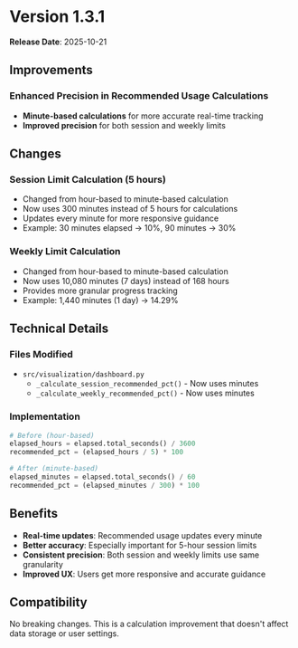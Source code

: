 # Version 1.3.1

**Release Date**: 2025-10-21

## Improvements

### Enhanced Precision in Recommended Usage Calculations
- **Minute-based calculations** for more accurate real-time tracking
- **Improved precision** for both session and weekly limits

## Changes

### Session Limit Calculation (5 hours)
- Changed from hour-based to minute-based calculation
- Now uses 300 minutes instead of 5 hours for calculations
- Updates every minute for more responsive guidance
- Example: 30 minutes elapsed → 10%, 90 minutes → 30%

### Weekly Limit Calculation
- Changed from hour-based to minute-based calculation
- Now uses 10,080 minutes (7 days) instead of 168 hours
- Provides more granular progress tracking
- Example: 1,440 minutes (1 day) → 14.29%

## Technical Details

### Files Modified
- `src/visualization/dashboard.py`
  - `_calculate_session_recommended_pct()` - Now uses minutes
  - `_calculate_weekly_recommended_pct()` - Now uses minutes

### Implementation
```python
# Before (hour-based)
elapsed_hours = elapsed.total_seconds() / 3600
recommended_pct = (elapsed_hours / 5) * 100

# After (minute-based)
elapsed_minutes = elapsed.total_seconds() / 60
recommended_pct = (elapsed_minutes / 300) * 100
```

## Benefits

- **Real-time updates**: Recommended usage updates every minute
- **Better accuracy**: Especially important for 5-hour session limits
- **Consistent precision**: Both session and weekly limits use same granularity
- **Improved UX**: Users get more responsive and accurate guidance

## Compatibility

No breaking changes. This is a calculation improvement that doesn't affect data storage or user settings.